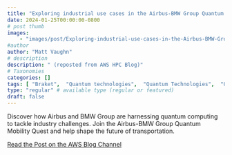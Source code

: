 ```yaml
---
title: "Exploring industrial use cases in the Airbus-BMW Group Quantum Computing Challenge"
date: 2024-01-25T00:00:00-0800
# post thumb
images:
    - "images/post/Exploring-industrial-use-cases-in-the-Airbus-BMW-Group-Quantum-Computing-Challenge.png"
#author
author: "Matt Vaughn"
# description
description: " (reposted from AWS HPC Blog)"
# Taxonomies
categories: []
tags: [ "Braket",  "Quantum technologies",  "Quantum Technologies",  "Quantum Solutions Lab",  "hpcblog", ]
type: "regular" # available type (regular or featured)
draft: false
---
```


Discover how Airbus and BMW Group are harnessing quantum computing to tackle industry challenges. Join the Airbus-BMW Group Quantum Mobility Quest and help shape the future of transportation.

<a href="https://aws.amazon.com/blogs/quantum-computing/exploring-industrial-use-cases-in-the-airbus-bmw-group-quantum-computing-challenge/" class="btn btn-primary btn-lg active" role="button" aria-pressed="true" style="margin-top: 8px;">Read the Post on the AWS Blog Channel</a>